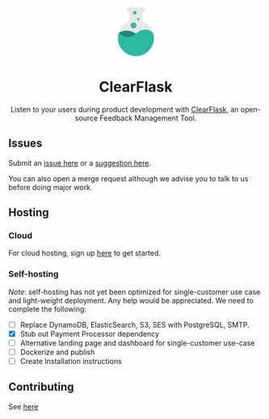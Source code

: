 <p align="center">
  <a href="https://clearflask.com/" rel="noopener" target="_blank">
    <img width="100" src="./clearflask-resources/clearflask-logo.svg" alt="ClearFlask logo">
  </a>
</p>

<h1 align="center">ClearFlask</h1>

<div align="center">

Listen to your users during product development with [ClearFlask](https://clearflask.com/), an open-source Feedback
Management Tool.

</div>

## Issues

Submit an [issue here](https://feedback.clearflask.com/issue) or
a [suggestion here](https://feedback.clearflask.com/feedback).

You can also open a merge request although we advise you to talk to us before doing major work.

## Hosting

### Cloud

For cloud hosting, sign up [here](https://clearflask.com/signup) to get started.

### Self-hosting

*Note*: self-hosting has not yet been optimized for single-customer use case and light-weight deployment. Any help would
be appreciated. We need to complete the following:

- [ ] Replace DynamoDB, ElasticSearch, S3, SES with PostgreSQL, SMTP.
- [x] Stub out Payment Processor dependency
- [ ] Alternative landing page and dashboard for single-customer use-case
- [ ] Dockerize and publish
- [ ] Create Installation instructions

## Contributing

See [here](CONTRIBUTING.md)
